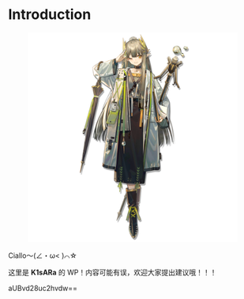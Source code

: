 # Introduction

<figure><img src=".gitbook/assets/立绘_缪尔赛思_1.png" alt="" width="563"><figcaption></figcaption></figure>

Ciallo～(∠・ω< )⌒☆

这里是 **K1sARa** 的 WP！内容可能有误，欢迎大家提出建议哦！！！

aUBvd28uc2hvdw==
